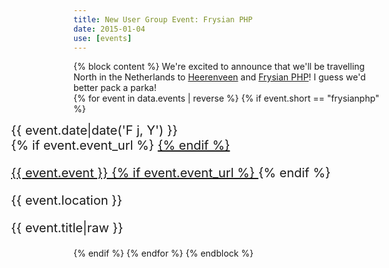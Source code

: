```yaml
---
title: New User Group Event: Frysian PHP
date: 2015-01-04
use: [events]
---
```

{% block content %}
We're excited to announce that we'll be travelling North in the Netherlands to <a href="//en.wikipedia.org/wiki/Heerenveen">
Heerenveen</a> and <a href="phpfrl.nl/">Frysian PHP</a>! I guess we'd better pack a parka!<br>
    {% for event in data.events | reverse %}
        {% if event.short == "frysianphp" %}
            <div class="row appearance" style="font-size:20px; margin-left:-100px">
                <div class="col-md-3 text-right appearance-date">
                    {{ event.date|date('F j, Y') }}
                </div>
                <div class="col-md-9 appearance-details">
                    {% if event.event_url %}
                        <a href="//{{ event.event_url }}">
                    {% endif %}
                    <p class="appearance-details__event">{{ event.event }}
                    {% if event.event_url %}
                        </a>
                    {% endif %}
                    <div class="appearance-details__location">{{ event.location }}</div>
                    <p class="appearance-details__title">{{ event.title|raw }}</p>
                </div>
            </div>
        {% endif %}
    {% endfor %}
{% endblock %}